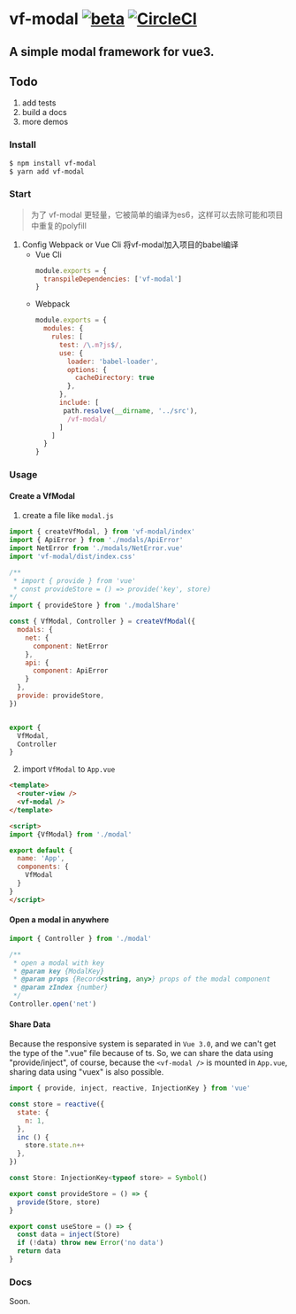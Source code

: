 # vf-modal [![beta](https://img.shields.io/npm/v/vf-modal/beta.svg)](https://www.npmjs.com/package/vf-modal/v/beta) [![CircleCI](https://circleci.com/gh/odex21/vf-modal.svg?style=svg)](https://circleci.com/gh/odex21/vf-modal)

## A simple modal framework for vue3.

## Todo 
1. add tests
2. build a docs
3. more demos

### Install

```bash
$ npm install vf-modal
$ yarn add vf-modal

```
### Start 

>  为了 vf-modal 更轻量，它被简单的编译为es6，这样可以去除可能和项目中重复的polyfill

1. Config Webpack or Vue Cli
    将vf-modal加入项目的babel编译
   - Vue Cli
      ```js
      module.exports = {
        transpileDependencies: ['vf-modal']
      }
      ```
   - Webpack
      ```js
      module.exports = {
        modules: {
          rules: [
            test: /\.m?js$/,
            use: {
              loader: 'babel-loader',
              options: {
                cacheDirectory: true
              },
            },
            include: [
             path.resolve(__dirname, '../src'),
              /vf-modal/
            ]
          ]
        }
      }
      ```

### Usage 

#### Create a VfModal

1. create a file like ```modal.js```
  ```js
  import { createVfModal, } from 'vf-modal/index'
  import { ApiError } from './modals/ApiError'
  import NetError from './modals/NetError.vue'
  import 'vf-modal/dist/index.css'

  /** 
   * import { provide } from 'vue'
   * const provideStore = () => provide('key', store)  
  */
  import { provideStore } from './modalShare'

  const { VfModal, Controller } = createVfModal({
    modals: {
      net: {
        component: NetError
      },
      api: {
        component: ApiError
      }
    },
    provide: provideStore,
  })


  export {
    VfModal,
    Controller
  }
  ```

2. import ```VfModal``` to ```App.vue```
  ```html
  <template>
    <router-view />
    <vf-modal />
  </template>

  <script>
  import {VfModal} from './modal'

  export default {
    name: 'App',
    components: {
      VfModal
    }
  }
  </script>
  ```


#### Open a modal in anywhere

```js
import { Controller } from './modal'

/**
 * open a modal with key
 * @param key {ModalKey}
 * @param props {Record<string, any>} props of the modal component
 * @param zIndex {number}
 */
Controller.open('net')
```

#### Share Data 

Because the responsive system is separated in ```Vue 3.0```, and we can't get the type of the ".vue" file because of ts. 
So, we can share the data using "provide/inject", of course, because the ```<vf-modal />``` is mounted in ```App.vue```, sharing data using "vuex" is also possible.

```js
import { provide, inject, reactive, InjectionKey } from 'vue'

const store = reactive({
  state: {
    n: 1,
  },
  inc () {
    store.state.n++
  },
})

const Store: InjectionKey<typeof store> = Symbol()

export const provideStore = () => {
  provide(Store, store)
}

export const useStore = () => {
  const data = inject(Store)
  if (!data) throw new Error('no data')
  return data
}


```

### Docs

Soon.

